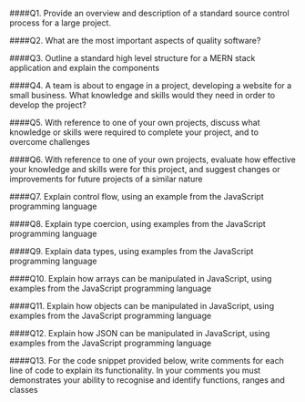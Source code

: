 ####Q1. Provide an overview and description of a standard source control process for a large project.


####Q2. What are the most important aspects of quality software?


####Q3. Outline a standard high level structure for a MERN stack application and explain the components


####Q4. A team is about to engage in a project, developing a website for a small business. What knowledge and skills would they need in order to develop the project?


####Q5. With reference to one of your own projects, discuss what knowledge or skills were required to complete your project, and to overcome challenges


####Q6. With reference to one of your own projects, evaluate how effective your knowledge and skills were for this project, and suggest changes or improvements for future projects of a similar nature


####Q7. Explain control flow, using an example from the JavaScript programming language


####Q8. Explain type coercion, using examples from the JavaScript programming language


####Q9. Explain data types, using examples from the JavaScript programming language


####Q10. Explain how arrays can be manipulated in JavaScript, using examples from the JavaScript programming language


####Q11. Explain how objects can be manipulated in JavaScript, using examples from the JavaScript programming language


####Q12. Explain how JSON can be manipulated in JavaScript, using examples from the JavaScript programming language


####Q13. For the code snippet provided below, write comments for each line of code to explain its functionality. In your comments you must demonstrates your ability to recognise and identify functions, ranges and classes
